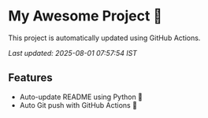 # My Awesome Project 🚀

This project is automatically updated using GitHub Actions.

_Last updated: 2025-08-01 07:57:54 IST_

## Features
- Auto-update README using Python 🐍
- Auto Git push with GitHub Actions 🤖

